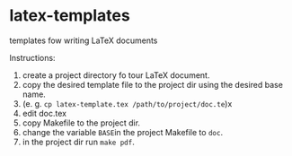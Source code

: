 # latex-templates
templates fow writing LaTeX documents

Instructions:

1. create a project directory fo tour LaTeX document.
2. copy the desired template file to the project dir using the desired base name.
3. (e. g. `cp latex-template.tex /path/to/project/doc.te`)x
4. edit doc.tex
5. copy Makefile to the project dir.
6. change the variable `BASE`in the project Makefile to `doc`.
7. in the project dir run `make pdf`.
